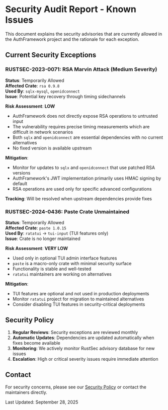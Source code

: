 # Security Audit Report - Known Issues

This document explains the security advisories that are currently allowed in the AuthFramework project and the rationale for each exception.

## Current Security Exceptions

### RUSTSEC-2023-0071: RSA Marvin Attack (Medium Severity)

**Status**: Temporarily Allowed  
**Affected Crate**: `rsa 0.9.8`  
**Used By**: `sqlx-mysql`, `openidconnect`  
**Issue**: Potential key recovery through timing sidechannels  

**Risk Assessment**: **LOW**
- AuthFramework does not directly expose RSA operations to untrusted input
- The vulnerability requires precise timing measurements which are difficult in network scenarios
- Both `sqlx` and `openidconnect` are essential dependencies with no current alternatives
- No fixed version is available upstream

**Mitigation**:
- Monitor for updates to `sqlx` and `openidconnect` that use patched RSA versions
- AuthFramework's JWT implementation primarily uses HMAC signing by default
- RSA operations are used only for specific advanced configurations

**Tracking**: Will be resolved when upstream dependencies provide fixes

### RUSTSEC-2024-0436: Paste Crate Unmaintained

**Status**: Temporarily Allowed  
**Affected Crate**: `paste 1.0.15`  
**Used By**: `ratatui` → `tui-input` (TUI features only)  
**Issue**: Crate is no longer maintained  

**Risk Assessment**: **VERY LOW**  
- Used only in optional TUI admin interface features
- `paste` is a macro-only crate with minimal security surface
- Functionality is stable and well-tested
- `ratatui` maintainers are working on alternatives

**Mitigation**:
- TUI features are optional and not used in production deployments
- Monitor `ratatui` project for migration to maintained alternatives
- Consider disabling TUI features in security-critical deployments

## Security Policy

1. **Regular Reviews**: Security exceptions are reviewed monthly
2. **Automatic Updates**: Dependencies are updated automatically when fixes become available  
3. **Monitoring**: We actively monitor RustSec advisory database for new issues
4. **Escalation**: High or critical severity issues require immediate attention

## Contact

For security concerns, please see our [Security Policy](SECURITY.md) or contact the maintainers directly.

Last Updated: September 28, 2025